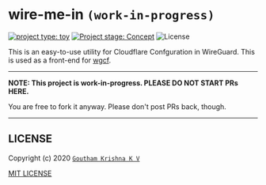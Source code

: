 # wire-me-in `(work-in-progress)`

[//]: # (Project tags here.)
[![project type: toy][project-type-badge: Toy Badge]][project-type-page] [![Project stage: Concept][project-stage-badge: Concept]][project-stage-page] ![License](https://img.shields.io/github/license/gauthamkrishna9991/wire-me-in)

[//]: # (The project type, which is a 'toy' for now.)
[project-type-badge: Toy Badge]: https://img.shields.io/badge/project%20type-toy-blue
[project-type-page]: https://project-types.github.io/#toy

[//]: # (The project stage now, which is in the 'concept' stage.)
[project-stage-badge: Concept]: https://img.shields.io/badge/Project%20Stage-Concept-red.svg
[project-stage-page]: https://blog.pother.ca/project-stages/


This is an easy-to-use utility for Cloudflare Confguration in WireGuard. This is used as a front-end for [wgcf](https://github.com/ViRb3/wgcf).

---

**NOTE: This project is work-in-progress. PLEASE DO NOT START PRs HERE.**

You are free to fork it anyway. Please don't post PRs back, though.

---

## LICENSE

Copyright (c) 2020 [`Goutham Krishna K V`](https://github.com/gauthamkrishna9991)

[MIT LICENSE](LICENSE)
